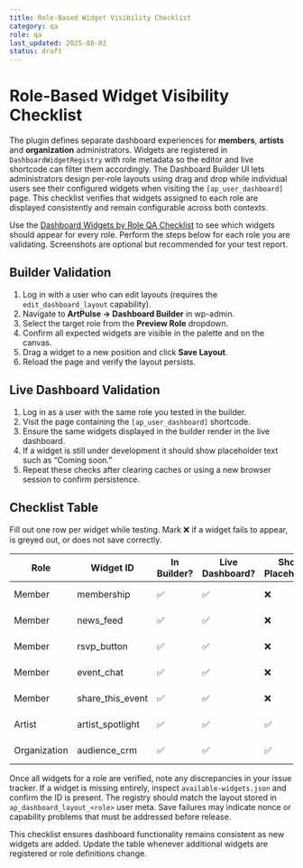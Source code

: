 ```yaml
---
title: Role-Based Widget Visibility Checklist
category: qa
role: qa
last_updated: 2025-08-02
status: draft
---
```


# Role-Based Widget Visibility Checklist

The plugin defines separate dashboard experiences for **members**, **artists** and **organization** administrators. Widgets are registered in `DashboardWidgetRegistry` with role metadata so the editor and live shortcode can filter them accordingly. The Dashboard Builder UI lets administrators design per‑role layouts using drag and drop while individual users see their configured widgets when visiting the `[ap_user_dashboard]` page. This checklist verifies that widgets assigned to each role are displayed consistently and remain configurable across both contexts.

Use the [Dashboard Widgets by Role QA Checklist](dashboard-widgets-by-role.md) to see which widgets should appear for every role. Perform the steps below for each role you are validating. Screenshots are optional but recommended for your test report.

## Builder Validation
1. Log in with a user who can edit layouts (requires the `edit_dashboard_layout` capability).
2. Navigate to **ArtPulse → Dashboard Builder** in wp-admin.
3. Select the target role from the **Preview Role** dropdown.
4. Confirm all expected widgets are visible in the palette and on the canvas.
5. Drag a widget to a new position and click **Save Layout**.
6. Reload the page and verify the layout persists.

## Live Dashboard Validation
1. Log in as a user with the same role you tested in the builder.
2. Visit the page containing the `[ap_user_dashboard]` shortcode.
3. Ensure the same widgets displayed in the builder render in the live dashboard.
4. If a widget is still under development it should show placeholder text such as “Coming soon.”
5. Repeat these checks after clearing caches or using a new browser session to confirm persistence.

## Checklist Table
Fill out one row per widget while testing. Mark ❌ if a widget fails to appear, is greyed out, or does not save correctly.

| Role | Widget ID | In Builder? | Live Dashboard? | Shows Placeholder? | Notes |
|------|-----------|-------------|-----------------|--------------------|-------|
| Member | membership | ✅ | ✅ | ❌ | Fully implemented |
| Member | news_feed | ✅ | ✅ | ❌ | Fully implemented |
| Member | rsvp_button | ✅ | ✅ | ❌ | Implemented via JS widget |
| Member | event_chat | ✅ | ✅ | ❌ | Implemented via JS widget |
| Member | share_this_event | ✅ | ✅ | ❌ | Implemented via JS widget |
| Artist | artist_spotlight | ✅ | ✅ | ✅ | Implementation pending |
| Organization | audience_crm | ✅ | ✅ | ✅ | Placeholder shown |

Once all widgets for a role are verified, note any discrepancies in your issue tracker. If a widget is missing entirely, inspect `available-widgets.json` and confirm the ID is present. The registry should match the layout stored in `ap_dashboard_layout_<role>` user meta. Save failures may indicate nonce or capability problems that must be addressed before release.

This checklist ensures dashboard functionality remains consistent as new widgets are added. Update the table whenever additional widgets are registered or role definitions change.

